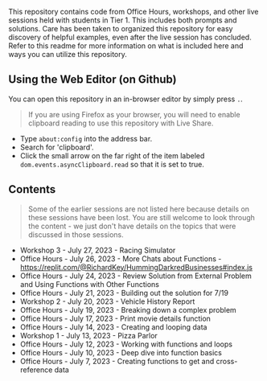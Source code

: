 This repository contains code from Office Hours, workshops, and other live sessions held with students in Tier 1. This includes both prompts and solutions. Care has been taken to organized this repository for easy discovery of helpful examples, even after the live session has concluded. Refer to this readme for more information on what is included here and ways you can utilize this repository.

## Using the Web Editor (on Github)

You can open this repository in an in-browser editor by simply press `.`.

> If you are using Firefox as your browser, you will need to enable clipboard reading to use this repository with Live Share.
* Type `about:config` into the address bar.
* Search for 'clipboard'.
* Click the small arrow on the far right of the item labeled `dom.events.asyncClipboard.read` so that it is set to true.

## Contents

> Some of the earlier sessions are not listed here because details on these sessions have been lost. You are still welcome to look through the content - we just don't have details on the topics that were discussed in those sessions.

* Workshop 3 - July 27, 2023 - Racing Simulator
* Office Hours - July 26, 2023 - More Chats about Functions - https://replit.com/@RichardKey/HummingDarkredBusinesses#index.js
* Office Hours - July 24, 2023 - Review Solution from External Problem and Using Functions with Other Functions
* Office Hours - July 21, 2023 - Building out the solution for 7/19
* Workshop 2 - July 20, 2023 - Vehicle History Report
* Office Hours - July 19, 2023 - Breaking down a complex problem
* Office Hours - July 17, 2023 - Print movie details function
* Office Hours - July 14, 2023 - Creating and looping data
* Workshop 1 - July 13, 2023 - Pizza Parlor
* Office Hours - July 12, 2023 - Working with functions and loops
* Office Hours - July 10, 2023 - Deep dive into function basics
* Office Hours - July 7, 2023 - Creating functions to get and cross-reference data